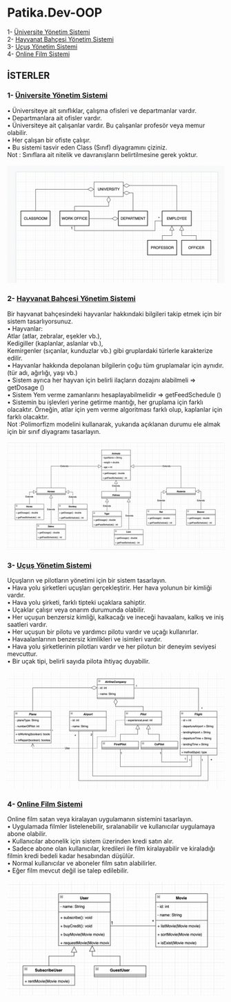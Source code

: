 # Patika.Dev-OOP
1- [Üniversite Yönetim Sistemi](https://github.com/EmineOzbek/Patika.Dev-OOP/blob/main/UniversiteYonetimSistemi.png) <br/>
2- [Hayvanat Bahçesi Yönetim Sistemi](https://github.com/EmineOzbek/Patika.Dev-OOP/blob/main/HayvanatBahcesiYonetimSistemi.png) <br/>
3- [Uçuş Yönetim Sistemi](https://github.com/EmineOzbek/Patika.Dev-OOP/blob/main/UcusYonetimSistemi.png) <br/>
4- [Online Film Sistemi](https://github.com/EmineOzbek/Patika.Dev-OOP/blob/main/OnlineFilmSistemi.png) <br/>

## İSTERLER
### 1- [Üniversite Yönetim Sistemi](https://github.com/EmineOzbek/Patika.Dev-OOP/blob/main/UniversiteYonetimSistemi.png) <br/>
• Üniversiteye ait sınıflıklar, çalışma ofisleri ve departmanlar vardır. <br/>
• Departmanlara ait ofisler vardır. <br/>
• Üniversiteye ait çalışanlar vardır. Bu çalışanlar profesör veya memur olabilir. <br/>
• Her çalışan bir ofiste çalışır. <br/>
• Bu sistemi tasvir eden Class (Sınıf) diyagramını çiziniz. <br/>
Not : Sınıflara ait nitelik ve davranışların belirtilmesine gerek yoktur. <br/>
<br/>
![](https://github.com/EmineOzbek/Patika.Dev-OOP/blob/main/UniversiteYonetimSistemi.png)

### 2- [Hayvanat Bahçesi Yönetim Sistemi](https://github.com/EmineOzbek/Patika.Dev-OOP/blob/main/HayvanatBahcesiYonetimSistemi.png) <br/>
Bir hayvanat bahçesindeki hayvanlar hakkındaki bilgileri takip etmek için bir sistem tasarlıyorsunuz.  <br/>
• Hayvanlar: <br/>
  Atlar (atlar, zebralar, eşekler vb.), <br/>
  Kedigiller (kaplanlar, aslanlar vb.), <br/>
  Kemirgenler (sıçanlar, kunduzlar vb.) gibi gruplardaki türlerle karakterize edilir.  <br/>
• Hayvanlar hakkında depolanan bilgilerin çoğu tüm gruplamalar için aynıdır.(tür adı, ağırlığı, yaşı vb.) <br/>
• Sistem ayrıca her hayvan için belirli ilaçların dozajını alabilmeli => getDosage () <br/>
• Sistem Yem verme zamanlarını hesaplayabilmelidir => getFeedSchedule () <br/>
• Sistemin bu işlevleri yerine getirme mantığı, her gruplama için farklı olacaktır. Örneğin, atlar için yem verme algoritması farklı olup, kaplanlar için farklı olacaktır. <br/>
Not :Polimorfizm modelini kullanarak, yukarıda açıklanan durumu ele almak için bir sınıf diyagramı tasarlayın. <br/>
<br/>
![](https://github.com/EmineOzbek/Patika.Dev-OOP/blob/main/HayvanatBahcesiYonetimSistemi.png)


### 3- [Uçuş Yönetim Sistemi](https://github.com/EmineOzbek/Patika.Dev-OOP/blob/main/UcusYonetimSistemi.png) <br/>
Uçuşların ve pilotların yönetimi için bir sistem tasarlayın. <br/>
• Hava yolu şirketleri uçuşları gerçekleştirir. Her hava yolunun bir kimliği vardır. <br/>
• Hava yolu şirketi, farklı tipteki uçaklara sahiptir. <br/>
• Uçaklar çalışır veya onarım durumunda olabilir. <br/>
• Her uçuşun benzersiz kimliği, kalkacağı ve ineceği havaalanı, kalkış ve iniş saatleri vardır. <br/>
• Her uçuşun bir pilotu ve yardımcı pilotu vardır ve uçağı kullanırlar. <br/>
• Havaalanlarının benzersiz kimlikleri ve isimleri vardır. <br/>
• Hava yolu şirketlerinin pilotları vardır ve her pilotun bir deneyim seviyesi mevcuttur. <br/>
• Bir uçak tipi, belirli sayıda pilota ihtiyaç duyabilir. <br/>
<br/>
![](https://github.com/EmineOzbek/Patika.Dev-OOP/blob/main/UcusYonetimSistemi.png)

### 4- [Online Film Sistemi](https://github.com/EmineOzbek/Patika.Dev-OOP/blob/main/OnlineFilmSistemi.png) <br/>
Online film satan veya kiralayan uygulamanın sistemini tasarlayın. <br/>
• Uygulamada filmler listelenebilir, sıralanabilir ve kullanıcılar uygulamaya abone olabilir. <br/>
• Kullanıcılar abonelik için sistem üzerinden kredi satın alır. <br/>
• Sadece abone olan kullanıcılar, kredileri ile film kiralayabilir ve kiraladığı filmin kredi bedeli kadar hesabından düşülür. <br/>
• Normal kullanıcılar ve aboneler film satın alabilirler. <br/>
• Eğer film mevcut değil ise talep edilebilir. <br/>
<br/>
![](https://github.com/EmineOzbek/Patika.Dev-OOP/blob/main/OnlineFilmSistemi.png)





